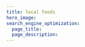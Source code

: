 ```yaml
---
title: local foods
hero_image: 
search_engine_optimization:
  page_title:
  page_description:
---
```

